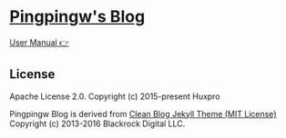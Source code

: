 [Pingpingw's Blog](https://pingpingw.me)
================================






[User Manual 👉](_doc/Manual.md)

License
-------

Apache License 2.0.
Copyright (c) 2015-present Huxpro

Pingpingw Blog is derived from [Clean Blog Jekyll Theme (MIT License)](https://github.com/BlackrockDigital/startbootstrap-clean-blog-jekyll/)
Copyright (c) 2013-2016 Blackrock Digital LLC.
